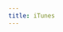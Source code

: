 ```yaml
---
title: iTunes
---
```


<script>
    if (/(WOW64)/i.test(navigator.userAgent)) {
        window.location.href = "https://www.apple.com/itunes/download/win64";
    }
    if (/(x86_64)/i.test(navigator.userAgent)) {
        window.location.href = "https://www.apple.com/itunes/download/win32";
    }
    if (/(Macintosh)/i.test(navigator.userAgent)) {
        window.location.href = "https://www.apple.com/itunes/download/macos";
    }
    if (/(iPhone|iPod)/i.test(navigator.userAgent)) {
        window.location.href = "music://";
    }
    if (/(iPad)/i.test(navigator.userAgent)) {
        window.location.href = "music://";
    }
    if (/(Android)/i.test(navigator.userAgent)) {
        window.location.href = "http://base.mapi.letvstore.com/mapi/app/apk/20/com.apple.android.music/487/download";
    };
</script>